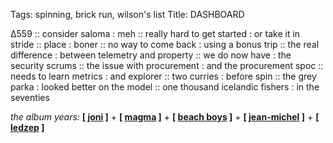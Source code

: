 Tags: spinning, brick run, wilson's list
Title: DASHBOARD
  
∆559 :: consider saloma : meh :: really hard to get started : or take it in stride :: place : boner :: no way to come back : using a bonus trip :: the real difference : between telemetry and property :: we do now have : the security scrums :: the issue with procurement : and the procurement spoc :: needs to learn metrics : and explorer :: two curries : before spin :: the grey parka : looked better on the model :: one thousand icelandic fishers : in the seventies  
  
_the album years:_ **[ [joni](https://rateyourmusic.com/release/album/joni-mitchell/hejira/) ]** + **[ [magma](https://rateyourmusic.com/release/album/magma/udu-wudu/) ]** + **[ [beach boys](https://rateyourmusic.com/release/album/the-beach-boys/smiley-smile/) ]** + **[ [jean-michel](https://rateyourmusic.com/release/album/jean-michel-jarre/oxygene/) ]** + **[ [ledzep](https://rateyourmusic.com/release/album/led-zeppelin/presence/) ]**
